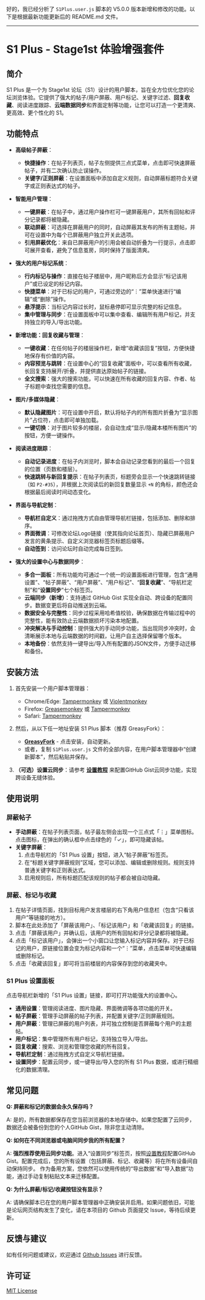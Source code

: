 好的，我已经分析了 `S1Plus.user.js` 脚本的 V5.0.0 版本新增和修改的功能。以下是根据最新功能更新后的 README.md 文件。

-----

# S1 Plus - Stage1st 体验增强套件

## 简介

S1 Plus 是一个为 Stage1st 论坛（S1）设计的用户脚本，旨在全方位优化您的论坛浏览体验。它提供了强大的帖子/用户屏蔽、用户标记、关键字过滤、**回复收藏**、阅读进度跟踪、**云端数据同步**和界面定制等功能，让您可以打造一个更清爽、更高效、更个性化的 S1。

## 功能特点

  - **高级帖子屏蔽**：

      - **快捷操作**：在帖子列表页，帖子左侧提供三点式菜单，点击即可快速屏蔽帖子，并有二次确认防止误操作。
      - **关键字/正则屏蔽**：在设置面板中添加自定义规则，自动屏蔽标题符合关键字或正则表达式的帖子。

  - **智能用户管理**：

      - **一键屏蔽**：在帖子中，通过用户操作栏可一键屏蔽用户，其所有回帖和评分记录都将被隐藏。
      - **联动屏蔽**：可选择在屏蔽用户的同时，自动屏蔽其发布的所有主题帖，并可在设置中为每个已屏蔽用户独立开关此选项。
      - **引用屏蔽优化**：来自已屏蔽用户的引用会被自动折叠为一行提示，点击即可展开查看，避免了信息茧房，同时保持了版面清爽。

  - **强大的用户标记系统**：

      - **行内标记与操作**：直接在帖子楼层中，用户昵称后方会显示“标记该用户”或已设定的标记内容。
      - **快捷菜单**：对于已标记的用户，可通过旁边的“⋮”菜单快速进行“编辑”或“删除”操作。
      - **悬浮提示**：当标记内容过长时，鼠标悬停即可显示完整的标记信息。
      - **集中管理与同步**：在设置面板中可以集中查看、编辑所有用户标记，并支持独立的导入/导出功能。

  - **新增功能：回复收藏与管理**：

      - **一键收藏**：在任何帖子的楼层操作栏，新增“收藏该回复”按钮，方便快捷地保存有价值的内容。
      - **内容预览与跳转**：在设置中心的“回复收藏”面板中，可以查看所有收藏，长回复支持展开/折叠，并提供直达原始帖子的链接。
      - **全文搜索**：强大的搜索功能，可以快速在所有收藏的回复内容、作者、帖子标题中查找您需要的信息。

  - **图片/多媒体隐藏**：

      - **默认隐藏图片**：可在设置中开启，默认将帖子内的所有图片折叠为“显示图片”占位符，点击即可单独加载。
      - **一键切换**：对于图片较多的楼层，会自动生成“显示/隐藏本楼所有图片”的按钮，方便一键操作。

  - **阅读进度跟踪**：

      - **自动记录进度**：在帖子内浏览时，脚本会自动记录您看到的最后一个回复的位置（页数和楼层）。
      - **快速跳转与新回复提示**：在帖子列表页，标题旁会显示一个快速跳转链接（如 `P2-#35`），并根据上次阅读后的新回复数量显示 `+N` 的角标，颜色还会根据最后阅读时间动态变化。

  - **界面与导航定制**：

      - **导航栏自定义**：通过拖拽方式自由管理导航栏链接，包括添加、删除和排序。
      - **界面微调**：可修改论坛Logo链接（使其指向论坛首页）、隐藏已屏蔽用户发言的黄条提示、自定义浏览器标签页标题后缀等。
      - **自动签到**：访问论坛时自动完成每日签到。

  - **强大的设置中心与数据同步**：

      - **多合一面板**：所有功能均可通过一个统一的设置面板进行管理，包含“通用设置”、“帖子屏蔽”、“用户屏蔽”、“用户标记”、“**回复收藏**”、“导航栏定制”和“**设置同步**”七个标签页。
      - **云端同步（新增）**：支持通过 GitHub Gist 实现全自动、跨设备的配置同步。数据变更后将自动推送到云端。
      - **数据安全与完整性**：同步过程采用哈希值校验，确保数据在传输过程中的完整性，能有效防止云端数据损坏污染本地配置。
      - **冲突解决与手动控制**：提供强大的手动同步功能，当出现同步冲突时，会清晰展示本地与云端数据的时间戳，让用户自主选择保留哪个版本。
      - **本地备份**：依然支持一键导出/导入所有配置的JSON文件，方便手动迁移和备份。

## 安装方法

1.  首先安装一个用户脚本管理器：

      * Chrome/Edge: [Tampermonkey](https://www.tampermonkey.net/) 或 [Violentmonkey](https://violentmonkey.github.io/)
      * Firefox: [Greasemonkey](https://addons.mozilla.org/en-US/firefox/addon/greasemonkey/) 或 [Tampermonkey](https://www.tampermonkey.net/)
      * Safari: [Tampermonkey](https://www.tampermonkey.net/)

2.  然后，从以下任一地址安装 S1 Plus 脚本（推荐 GreasyFork）：

      * **[GreasyFork](https://www.google.com/search?q=https://greasyfork.org/scripts/494988-s1-plus-stage1st-%25E4%25BD%2593%25E9%25AA%258C%25E5%25A2%259E%25E5%25BC%25BA%25E5%25A5%2597%25E4%25BB%25B6)** - 点击安装，自动更新。
      * 或者，复制 `S1Plus.user.js` 文件的全部内容，在用户脚本管理器中“创建新脚本”，然后粘贴并保存。

3.  **（可选）设置云同步**：请参考 [**设置教程**](https://silver-s1plus.netlify.app/) 来配置GitHub Gist云同步功能，实现跨设备无缝体验。

## 使用说明

### 屏蔽帖子

  - **手动屏蔽**：在帖子列表页面，帖子最左侧会出现一个三点式「⋮」菜单图标。点击图标，在弹出的确认框中点击绿色的「✓」，即可隐藏该帖。
  - **关键字屏蔽**：
    1.  点击导航栏的「S1 Plus 设置」按钮，进入“帖子屏蔽”标签页。
    2.  在“标题关键字屏蔽规则”区域，您可以添加、编辑或删除规则。规则支持普通关键字和正则表达式。
    3.  启用规则后，所有标题匹配该规则的帖子都会被自动隐藏。

### 屏蔽、标记与收藏

1.  在帖子详情页面，找到目标用户发言楼层的右下角用户信息栏（包含“只看该用户”等链接的地方）。
2.  脚本在此处添加了「屏蔽该用户」、「标记该用户」和「收藏该回复」的链接。
3.  点击「屏蔽该用户」并确认后，该用户的所有回帖和评分记录都将被隐藏。
4.  点击「标记该用户」，会弹出一个小窗口让您输入标记内容并保存。对于已标记的用户，原链接位置会变为标记内容和一个“⋮”菜单，点击菜单可快速编辑或删除标记。
5.  点击「收藏该回复」即可将当前楼层的内容保存到您的收藏夹中。

### S1 Plus 设置面板

点击导航栏新增的「S1 Plus 设置」链接，即可打开功能强大的设置中心。

  - **通用设置**：管理阅读进度、图片隐藏、界面微调等各项功能的开关。
  - **帖子屏蔽**：管理手动屏蔽的帖子列表，并配置关键字/正则屏蔽规则。
  - **用户屏蔽**：管理已屏蔽的用户列表，并可独立控制是否屏蔽每个用户的主题帖。
  - **用户标记**：集中管理所有用户标记，支持独立导入/导出。
  - **回复收藏**：搜索、浏览和管理您收藏的所有回复。
  - **导航栏定制**：通过拖拽方式自定义导航栏链接。
  - **设置同步**：配置云同步，或一键导出/导入您的所有 S1 Plus 数据，或进行精细化的数据清理。

## 常见问题

**Q: 屏蔽和标记的数据会永久保存吗？**

A: 是的，所有数据都保存在您当前浏览器的本地存储中。如果您配置了云同步，数据还会被备份到您的个人GitHub Gist，除非您主动清除。

**Q: 如何在不同浏览器或电脑间同步我的所有配置？**

A: **强烈推荐使用云同步功能**。进入“设置同步”标签页，按照[设置教程](https://silver-s1plus.netlify.app/)配置GitHub Gist。配置完成后，您的所有设置（包括屏蔽、标记、收藏等）将在所有设备间自动保持同步。
作为备用方案，您依然可以使用传统的“导出数据”和“导入数据”功能，通过手动复制粘贴文本来迁移配置。

**Q: 为什么屏蔽/标记/收藏按钮没有显示？**

A: 请确保脚本已在您的用户脚本管理器中正确安装并启用。如果问题依旧，可能是论坛网页结构发生了变化，请在本项目的 Github 页面提交 Issue，等待后续更新。

## 反馈与建议

如有任何问题或建议，欢迎通过 [Github Issues](https://github.com/moekyo/S1Plus-Manual/issues) 进行反馈。

## 许可证

[MIT License](https://www.google.com/search?q=LICENSE)